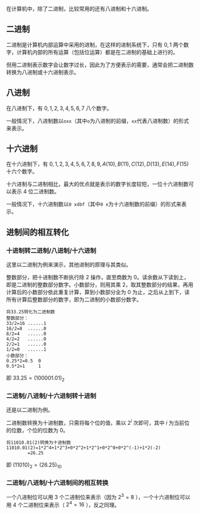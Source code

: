 在计算机中，除了二进制，比较常用的还有八进制和十六进制。

## 二进制

二进制是计算机内部运算中采用的进制，在这样的进制系统下，只有 $0,1$ 两个数字，计算机内部的所有运算（包括位运算）都是在二进制的基础上进行的。

但用二进制表示数字会让数字过长，因此为了方便表示的需要，通常会把二进制数转换为八进制或十六进制表示。

## 八进制

在八进制下，有 $0,1,2,3,4,5,6,7$ 八个数字。

一般情况下，八进制数以`oxx`（其中`o`为八进制的前缀，`xx`代表八进制数）的形式来表示。

## 十六进制

在十六进制下，有 $0,1,2,3,4,5,6,7,8,9,A(10),B(11),C(12),D(13),E(14),F(15)$ 十六个数字。

十六进制与二进制相比，最大的优点就是表示的数字长度较短，一位十六进制数可以表示 4 位二进制数。

一般情况下，十六进制数以`0 xdbf`（其中`0 x`为十六进制数的前缀）的形式来表示。

## 进制间的相互转化

### 十进制转二进制/八进制/十六进制

这里以二进制为例来演示，其他进制的原理与其类似。

整数部分，把十进制数不断执行除 2 操作，直至商数为 0。读余数从下读到上，即是二进制的整数部分数字。小数部分，则用其乘 2，取其整数部分的结果，再用计算后的小数部分依此重复计算，算到小数部分全为 0 为止，之后从上到下，读所有计算后整数部分的数字，即为二进制的小数部分数字。

```text
将33.25转化为二进制数
整数部分：
33/2=16	......1
16/2=8	......0
8/2=4	......0
4/2=2	......0
2/2=1	......0
1/2=0	......1
小数部分：
0.25*2=0.5	0
0.5*2=1		1
```

即 $33.25 = (100001.01)_2$ 

### 二进制/八进制/十六进制转十进制

还是以二进制为例。

二进制数转换为十进制数，只需将每个位的值，乘以 $2^i$ 次即可，其中 $i$ 为当前位的位数，个位的位数为 0。

```text
将11010.01(2)转换为十进制数
11010.01(2)=1*2^4+1*2^3+0*2^2+1*2^1+0*2^0+0*2^(-1)+1*2(-2)
        =26.25
```

即 $(11010)_2 = (26.25)_{10}$ 

### 二进制/八进制/十六进制间的相互转换

一个八进制位可以用 3 个二进制位来表示（因为 $2^3 =8$ ），一个十六进制位可以用 4 个二进制位来表示（ $2^4 = 16$ ），反之同理。
